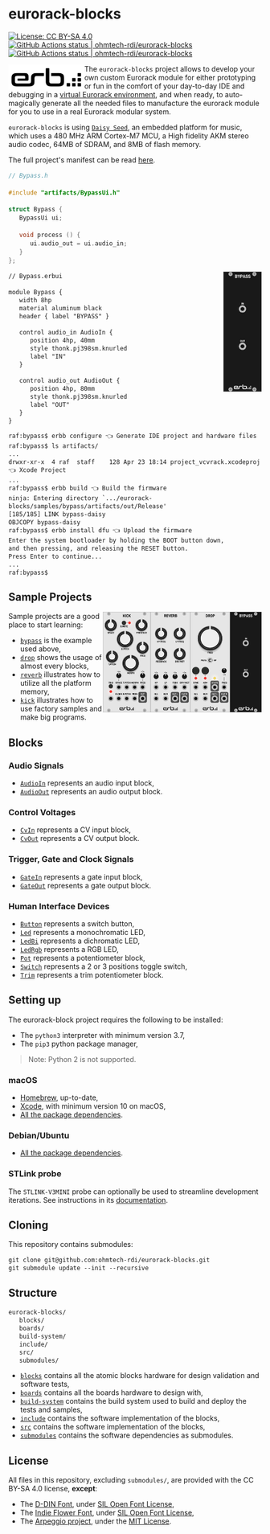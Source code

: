 # eurorack-blocks

[![License: CC BY-SA 4.0](https://img.shields.io/badge/License-CC%20BY--SA%204.0-lightgrey.svg)](https://creativecommons.org/licenses/by-sa/4.0/)
[<!--lint ignore no-dead-urls-->![GitHub Actions status | ohmtech-rdi/eurorack-blocks](https://github.com/ohmtech-rdi/eurorack-blocks/workflows/Ubuntu%2020.04/badge.svg)](https://github.com/ohmtech-rdi/eurorack-blocks/actions?workflow=Ubuntu%2020.04)
[<!--lint ignore no-dead-urls-->![GitHub Actions status | ohmtech-rdi/eurorack-blocks](https://github.com/ohmtech-rdi/eurorack-blocks/workflows/macOS%2010.15/badge.svg)](https://github.com/ohmtech-rdi/eurorack-blocks/actions?workflow=macOS%2010.15)

<img align="left" width="30%" src="./erb-logo.svg">

The `eurorack-blocks` project allows to develop your own custom Eurorack module for either
prototyping or fun in the comfort of your day-to-day IDE and debugging in a
[virtual Eurorack environment](https://vcvrack.com),
and when ready, to auto-magically generate all the needed files to manufacture
the eurorack module for you to use in a real Eurorack modular system.

`eurorack-blocks` is using [`Daisy Seed`](https://www.electro-smith.com/daisy/daisy),
an embedded platform for music, which uses
a 480 MHz ARM Cortex-M7 MCU, a High fidelity AKM stereo audio codec, 64MB of SDRAM,
and 8MB of flash memory.

The full project's manifest can be read [here](manifest.md).


```cpp
// Bypass.h

#include "artifacts/BypassUi.h"

struct Bypass {
   BypassUi ui;

   void process () {
      ui.audio_out = ui.audio_in;
   }
};
```

<img align="right" width="15%" src="./samples/bypass/screenshot.png">

```erb
// Bypass.erbui

module Bypass {
   width 8hp
   material aluminum black
   header { label "BYPASS" }

   control audio_in AudioIn {
      position 4hp, 40mm
      style thonk.pj398sm.knurled
      label "IN"
   }

   control audio_out AudioOut {
      position 4hp, 80mm
      style thonk.pj398sm.knurled
      label "OUT"
   }
}
```

```console
raf:bypass$ erbb configure 👈 Generate IDE project and hardware files
raf:bypass$ ls artifacts/
...
drwxr-xr-x  4 raf  staff    128 Apr 23 18:14 project_vcvrack.xcodeproj 👈 Xcode Project
...
raf:bypass$ erbb build 👈 Build the firmware
ninja: Entering directory `.../eurorack-blocks/samples/bypass/artifacts/out/Release'
[185/185] LINK bypass-daisy
OBJCOPY bypass-daisy
raf:bypass$ erbb install dfu 👈 Upload the firmware
Enter the system bootloader by holding the BOOT button down,
and then pressing, and releasing the RESET button.
Press Enter to continue...
...
raf:bypass$
```


## Sample Projects

[<img align="right" height="200px" src="./samples/bypass/screenshot.png">](./samples/bypass/)
[<img align="right" height="200px" src="./samples/drop/screenshot.png">](./samples/drop/)
[<img align="right" height="200px" src="./samples/reverb/screenshot.png">](./samples/reverb/)
[<img align="right" height="200px" src="./samples/kick/screenshot.png">](./samples/kick/)

Sample projects are a good place to start learning:

- [`bypass`](./samples/bypass/) is the example used above,
- [`drop`](./samples/drop/) shows the usage of almost every blocks,
- [`reverb`](./samples/reverb/) illustrates how to utilize all the platform memory,
- [`kick`](./samples/kick/) illustrates how to use factory samples and make big programs.


## Blocks

### Audio Signals

- [`AudioIn`](./documentation/controls/AudioIn.md) represents an audio input block,
- [`AudioOut`](./documentation/controls/AudioOut.md) represents an audio output block.

### Control Voltages

- [`CvIn`](./documentation/controls/CvIn.md) represents a CV input block,
- [`CvOut`](./documentation/controls/CvOut.md) represents a CV output block.

### Trigger, Gate and Clock Signals

- [`GateIn`](./documentation/controls/GateIn.md) represents a gate input block,
- [`GateOut`](./documentation/controls/GateOut.md) represents a gate output block.

### Human Interface Devices

- [`Button`](./documentation/controls/Button.md) represents a switch button,
- [`Led`](./documentation/controls/Led.md) represents a monochromatic LED,
- [`LedBi`](./documentation/controls/LedBi.md) represents a dichromatic LED,
- [`LedRgb`](./documentation/controls/LedRgb.md) represents a RGB LED,
- [`Pot`](./documentation/controls/Pot.md) represents a potentiometer block,
- [`Switch`](./documentation/controls/Switch.md) represents a 2 or 3 positions toggle switch,
- [`Trim`](./documentation/controls/Trim.md) represents a trim potentiometer block.


## Setting up

The eurorack-block project requires the following to be installed:

- The `python3` interpreter with minimum version 3.7,
- The `pip3` python package manager,

> Note: Python 2 is not supported.

### macOS

- [Homebrew](https://brew.sh), up-to-date,
- [Xcode](https://developer.apple.com/xcode/), with minimum version 10 on macOS,
- [All the package dependencies](.github/workflows/macos_10_15.yml#L42-L57).

### Debian/Ubuntu

- [All the package dependencies](.github/workflows/ubuntu_20_04.yml#L43-L61).

### STLink probe

The `STLINK-V3MINI` probe can optionally be used to streamline development iterations.
See instructions in its [documentation](./documentation/stlink/).


## Cloning

This repository contains submodules:

    git clone git@github.com:ohmtech-rdi/eurorack-blocks.git
    git submodule update --init --recursive


## Structure

```
eurorack-blocks/
   blocks/
   boards/
   build-system/
   include/
   src/
   submodules/
```

- [`blocks`](./blocks/) contains all the atomic blocks hardware for design validation and software tests,
- [`boards`](./blocks/) contains all the boards hardware to design with,
- [`build-system`](./build-system/) contains the build system used to build and deploy
   the tests and samples,
- [`include`](./include/) contains the software implementation of the blocks,
- [`src`](./src/) contains the software implementation of the blocks,
- [`submodules`](./submodules/) contains the software dependencies as submodules.


## License

All files in this repository, excluding `submodules/`, are provided with the CC BY-SA 4.0 license, **except**:

- The [D-DIN Font](./include/erb/vcvrack/design/d-din),
   under [SIL Open Font License](./include/erb/vcvrack/design/d-din/SIL%20Open%20Font%20License.txt),
- The [Indie Flower Font](./include/erb/vcvrack/design/indie-flower),
   under [SIL Open Font License](./include/erb/vcvrack/design/indie-flower/OFL.txt),
- The [Arpeggio project](https://github.com/textX/Arpeggio), under the [MIT License](https://textx.github.io/Arpeggio/stable/about/license/).
